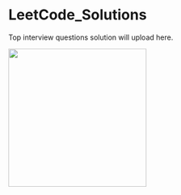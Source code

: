 # LeetCode_Solutions


Top interview questions solution will upload here.


<img height="273em" src="https://leetcard.jacoblin.cool/sun01822?theme=light&font=Karma&ext=contest" />
